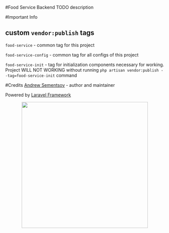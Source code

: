 #Food Service Backend
TODO description

#Important Info
## custom `vendor:publish` tags
`food-service` - common tag for this project

`food-service-config` - common tag for all configs of this project

`food-service-init` - tag for initialization components necessary for working.
Project WILL NOT WORKING without running `php artisan vendor:publish --tag=food-service-init` command

#Credits
[Andrew Sementsov](https://github.com/reenekt) - author and maintainer

Powered by [Laravel Framework](https://laravel.com)
<p align="center"><img src="https://res.cloudinary.com/dtfbvvkyp/image/upload/v1566331377/laravel-logolockup-cmyk-red.svg" width="400"></p>
